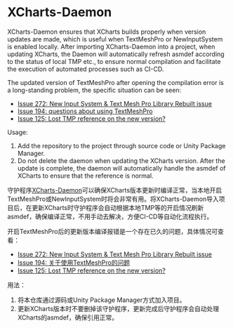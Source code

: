 # XCharts-Daemon

XCharts-Daemon ensures that XCharts builds properly when version updates are made, which is useful when TextMeshPro or NewInputSystem is enabled locally. After importing XCharts-Daemon into a project, when updating XCharts, the Daemon will automatically refresh asmdef according to the status of local TMP etc., to ensure normal compilation and facilitate the execution of automated processes such as CI-CD.

The updated version of TextMeshPro after opening the compilation error is a long-standing problem, the specific situation can be seen:

* [Issue 272:  New Input System & Text Mesh Pro Library Rebuilt issue](https://github.com/XCharts-Team/XCharts/issues/272)
* [Issue 194: questions about using TextMeshPro](https://github.com/XCharts-Team/XCharts/issues/194)
* [Issue 125: Lost TMP reference on the new version?](https://github.com/XCharts-Team/XCharts/issues/125)

Usage:

1. Add the repository to the project through source code or Unity Package Manager.
2. Do not delete the daemon when updating the XCharts version. After the update is complete, the daemon will automatically handle the asmdef of XCharts to ensure that the reference is normal.

守护程序[XCharts-Daemon](https://github.com/XCharts-Team/XCharts-Daemon)可以确保XCharts版本更新时编译正常，当本地开启TextMeshPro或NewInputSystem时将会非常有用。将XCharts-Daemon导入项目后，在更新XCharts时守护程序会自动根据本地TMP等的开启情况刷新asmdef，确保编译正常，不用手动去解决，方便CI-CD等自动化流程执行。

开启TextMeshPro后的更新版本编译报错是一个存在已久的问题，具体情况可查看：

* [Issue 272: New Input System & Text Mesh Pro Library Rebuilt issue](https://github.com/XCharts-Team/XCharts/issues/272)
* [Issue 194: 关于使用TextMeshPro的问题](https://github.com/XCharts-Team/XCharts/issues/194)
* [Issue 125: Lost TMP reference on the new version?](https://github.com/XCharts-Team/XCharts/issues/125)

用法：

1. 将本仓库通过源码或Unity Package Manager方式加入项目。
2. 更新XCharts版本时不要删掉该守护程序，更新完成后守护程序会自动处理XCharts的asmdef，确保引用正常。
